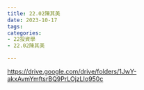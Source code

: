 ```yaml
---
title: 22.02陳其美
date: 2023-10-17
tags: 
categories:
- 22投資學
- 22.02陳其美

---
```

https://drive.google.com/drive/folders/1JwY-akxAvmYmftsrBQ9PrLOjzLIo950c

